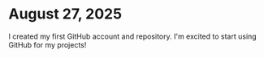 # August 27, 2025
 I created my first GitHub account and repository. I'm excited to start using GitHub for my projects!
